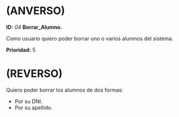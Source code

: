 # (ANVERSO)
**ID:** *04* **Borrar_Alumno.**

Como usuario quiero poder borrar uno o varios alumnos del sistema.

**Prioridad:** 5

# (REVERSO)

Quiero poder borrar los alumnos de dos formas:
* Por su DNI.
* Por su apellido.
